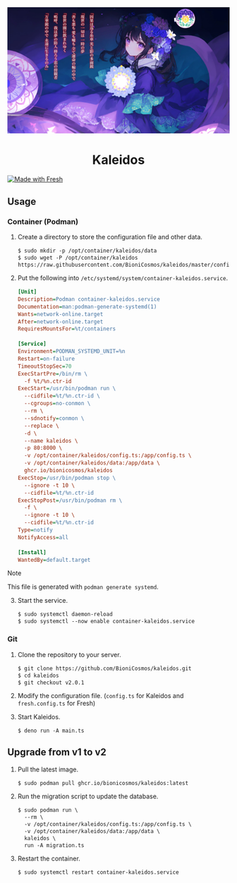 <div align="center">
  <img src="static/title.webp" />
  <h1>Kaleidos</h1>
</div>

[![Made with Fresh](https://fresh.deno.dev/fresh-badge-dark.svg)](https://fresh.deno.dev)

## Usage

### Container (Podman)

1. Create a directory to store the configuration file and other data.

   ```shellsession
   $ sudo mkdir -p /opt/container/kaleidos/data
   $ sudo wget -P /opt/container/kaleidos https://raw.githubusercontent.com/BioniCosmos/kaleidos/master/config.ts
   ```

2. Put the following into `/etc/systemd/system/container-kaleidos.service`.

   ```ini
   [Unit]
   Description=Podman container-kaleidos.service
   Documentation=man:podman-generate-systemd(1)
   Wants=network-online.target
   After=network-online.target
   RequiresMountsFor=%t/containers

   [Service]
   Environment=PODMAN_SYSTEMD_UNIT=%n
   Restart=on-failure
   TimeoutStopSec=70
   ExecStartPre=/bin/rm \
     -f %t/%n.ctr-id
   ExecStart=/usr/bin/podman run \
     --cidfile=%t/%n.ctr-id \
     --cgroups=no-conmon \
     --rm \
     --sdnotify=conmon \
     --replace \
     -d \
     --name kaleidos \
     -p 80:8000 \
     -v /opt/container/kaleidos/config.ts:/app/config.ts \
     -v /opt/container/kaleidos/data:/app/data \
     ghcr.io/bionicosmos/kaleidos
   ExecStop=/usr/bin/podman stop \
     --ignore -t 10 \
     --cidfile=%t/%n.ctr-id
   ExecStopPost=/usr/bin/podman rm \
     -f \
     --ignore -t 10 \
     --cidfile=%t/%n.ctr-id
   Type=notify
   NotifyAccess=all

   [Install]
   WantedBy=default.target
   ```

> [!NOTE]
> This file is generated with `podman generate systemd`.

3. Start the service.

   ```shellsession
   $ sudo systemctl daemon-reload
   $ sudo systemctl --now enable container-kaleidos.service
   ```

### Git

1. Clone the repository to your server.

   ```shellsession
   $ git clone https://github.com/BioniCosmos/kaleidos.git
   $ cd kaleidos
   $ git checkout v2.0.1
   ```

2. Modify the configuration file. (`config.ts` for Kaleidos and `fresh.config.ts` for Fresh)
3. Start Kaleidos.

   ```shellsession
   $ deno run -A main.ts
   ```

## Upgrade from v1 to v2

1. Pull the latest image.

   ```shellsession
   $ sudo podman pull ghcr.io/bionicosmos/kaleidos:latest
   ```

2. Run the migration script to update the database.

   ```shellsession
   $ sudo podman run \
     --rm \
     -v /opt/container/kaleidos/config.ts:/app/config.ts \
     -v /opt/container/kaleidos/data:/app/data \
     kaleidos \
     run -A migration.ts
   ```

3. Restart the container.

   ```shellsession
   $ sudo systemctl restart container-kaleidos.service
   ```

